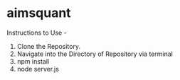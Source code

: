 # aimsquant

Instructions to Use - 
 1) Clone the Repository.
 2) Navigate into the Directory of Repository via terminal
 3) npm install
 4) node server.js
